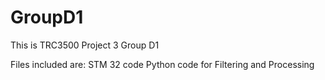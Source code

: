 # GroupD1
This is TRC3500 Project 3 Group D1

Files included are:
STM 32 code
Python code for Filtering and Processing
